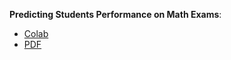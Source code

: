 **Predicting Students Performance on Math Exams**:
* [Colab](https://colab.research.google.com/drive/1EzWfD9r9RtI1m1_vNKP5fFdsyqDdE2to?usp=sharing)
* [PDF](../../Presentation.pdf)
